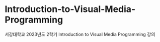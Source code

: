 # Introduction-to-Visual-Media-Programming
서강대학교 2023년도 2학기 Introduction to Visual Media Programming 강의
